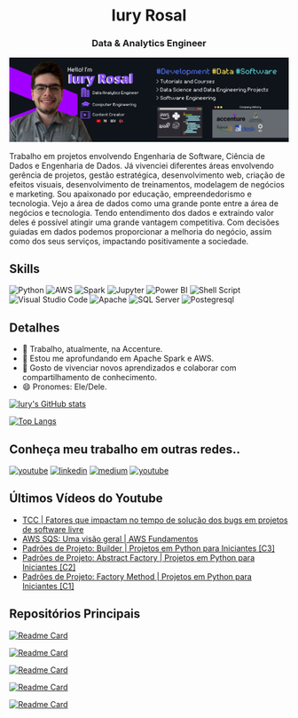 <h1 align="center">Iury Rosal</h1>
<h3 align="center">Data & Analytics Engineer</h3>

<p align="center">
  <img src="https://github.com/iuryrosal/iuryrosal/blob/main/images/BannerGitHub.png" alt="Banner's Iury"/>
</p>


Trabalho em projetos envolvendo Engenharia de Software, Ciência de Dados e Engenharia de Dados. Já vivenciei diferentes áreas envolvendo gerência de projetos, gestão estratégica, desenvolvimento web, criação de efeitos visuais, desenvolvimento de treinamentos, modelagem de negócios e marketing. Sou apaixonado por educação, empreendedorismo e tecnologia. Vejo a área de dados como uma grande ponte entre a área de negócios e tecnologia. Tendo entendimento dos dados e extraindo valor deles é possível atingir uma grande vantagem competitiva. Com decisões guiadas em dados podemos proporcionar a melhoria do negócio, assim como dos seus serviços, impactando positivamente a sociedade.

## Skills
![Python](https://img.shields.io/badge/Python-3776AB?style=for-the-badge&logo=python&logoColor=white)
![AWS](https://img.shields.io/badge/Amazon_AWS-FF9900?style=for-the-badge&logo=amazonaws&logoColor=white)
![Spark](https://img.shields.io/badge/Apache_Spark-FFFFFF?style=for-the-badge&logo=apachespark&logoColor=#E35A16)
![Jupyter](https://img.shields.io/badge/Jupyter-F37626.svg?&style=for-the-badge&logo=Jupyter&logoColor=white)
![Power BI](https://img.shields.io/badge/PowerBI-F2C811?style=for-the-badge&logo=Power%20BI&logoColor=white)
![Shell Script](https://img.shields.io/badge/Shell_Script-121011?style=for-the-badge&logo=gnu-bash&logoColor=white)
![Visual Studio Code](https://img.shields.io/badge/Visual_Studio-5C2D91?style=for-the-badge&logo=visual%20studio&logoColor=white)
![Apache](https://img.shields.io/badge/Apache-D22128?style=for-the-badge&logo=Apache&logoColor=white)
![SQL Server](https://img.shields.io/badge/Microsoft%20SQL%20Server-CC2927?style=for-the-badge&logo=microsoft%20sql%20server&logoColor=white)
![Postegresql](https://img.shields.io/badge/PostgreSQL-316192?style=for-the-badge&logo=postgresql&logoColor=white)


## Detalhes
- 🔭 Trabalho, atualmente, na Accenture.
- 🌱 Estou me aprofundando em Apache Spark e AWS.
- 🤗 Gosto de vivenciar novos aprendizados e colaborar com compartilhamento de conhecimento.
- 😄 Pronomes: Ele/Dele.

[![Iury's GitHub stats](https://github-readme-stats.vercel.app/api?username=iuryrosal&show_icons=true&theme=radical)](https://github.com/anuraghazra/github-readme-stats)

[![Top Langs](https://github-readme-stats.vercel.app/api/top-langs/?username=iuryrosal&layout=compact&theme=radical)](https://github.com/anuraghazra/github-readme-stats)


## Conheça meu trabalho em outras redes..
[<img src='https://img.shields.io/badge/YouTube-FF0000?style=for-the-badge&logo=youtube&logoColor=white' alt='youtube' height='30'>](https://www.youtube.com/c/ResumodoSucesso)
[<img src='https://img.shields.io/badge/LinkedIn-0077B5?style=for-the-badge&logo=linkedin&logoColor=white' alt='linkedin' height='30'>](https://www.linkedin.com/in/iuryrosal/)
[<img src='https://img.shields.io/badge/Medium-12100E?style=for-the-badge&logo=medium&logoColor=white' alt='medium' height='30'>](https://medium.com/@iuryrosal)
[<img src='https://img.shields.io/badge/dev.to-0A0A0A?style=for-the-badge&logo=dev.to&logoColor=white' alt='youtube' height='30'>](https://dev.to/iuryrosal)

## Últimos Vídeos do Youtube
<!-- BLOG-POST-LIST:START -->
- [TCC | Fatores que impactam no tempo de solução dos bugs em projetos de software livre](https://www.youtube.com/watch?v=-pCtmTWF5Ek)
- [AWS SQS: Uma visão geral | AWS Fundamentos](https://www.youtube.com/watch?v=ofM-PQoAXH0)
- [Padrões de Projeto: Builder | Projetos em Python para Iniciantes [C3]](https://www.youtube.com/watch?v=TLppLr2R1mI)
- [Padrões de Projeto: Abstract Factory | Projetos em Python para Iniciantes [C2]](https://www.youtube.com/watch?v=8VhaRVsUmTU)
- [Padrões de Projeto: Factory Method | Projetos em Python para Iniciantes [C1]](https://www.youtube.com/watch?v=CTagrzz-GXs)
<!-- BLOG-POST-LIST:END -->

## Repositórios Principais
[![Readme Card](https://github-readme-stats.vercel.app/api/pin/?username=iuryrosal&repo=projetos-python&theme=radical)](https://github.com/iuryrosal/projetos-python)

[![Readme Card](https://github-readme-stats.vercel.app/api/pin/?username=iuryrosal&repo=data-science&theme=radical)](https://github.com/iuryrosal/data-science)

[![Readme Card](https://github-readme-stats.vercel.app/api/pin/?username=iuryrosal&repo=machine-learning&theme=radical)](https://github.com/iuryrosal/machine-learning)

[![Readme Card](https://github-readme-stats.vercel.app/api/pin/?username=iuryrosal&repo=software-enginerring&theme=radical)](https://github.com/iuryrosal/software-enginerring)

[![Readme Card](https://github-readme-stats.vercel.app/api/pin/?username=iuryrosal&repo=analise-dados-telegram-bot&theme=radical)](https://github.com/iuryrosal/analise-dados-telegram-bot)
